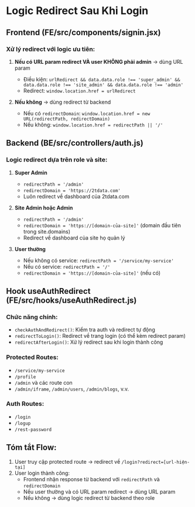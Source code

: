 # Logic Redirect Sau Khi Login

## Frontend (FE/src/components/signin.jsx)

### Xử lý redirect với logic ưu tiên:
1. **Nếu có URL param redirect VÀ user KHÔNG phải admin** → dùng URL param
   - Điều kiện: `urlRedirect && data.data.role !== 'super_admin' && data.data.role !== 'site_admin' && data.data.role !== 'admin'`
   - Redirect: `window.location.href = urlRedirect`

2. **Nếu không** → dùng redirect từ backend
   - Nếu có `redirectDomain`: `window.location.href = new URL(redirectPath, redirectDomain)`
   - Nếu không: `window.location.href = redirectPath || '/'`

## Backend (BE/src/controllers/auth.js)

### Logic redirect dựa trên role và site:

1. **Super Admin**
   - `redirectPath = '/admin'`
   - `redirectDomain = 'https://2tdata.com'`
   - Luôn redirect về dashboard của 2tdata.com

2. **Site Admin hoặc Admin**
   - `redirectPath = '/admin'`
   - `redirectDomain = 'https://[domain-của-site]'` (domain đầu tiên trong site.domains)
   - Redirect về dashboard của site họ quản lý

3. **User thường**
   - Nếu không có service: `redirectPath = '/service/my-service'`
   - Nếu có service: `redirectPath = '/'`
   - `redirectDomain = 'https://[domain-của-site]'` (nếu có)

## Hook useAuthRedirect (FE/src/hooks/useAuthRedirect.js)

### Chức năng chính:
- `checkAuthAndRedirect()`: Kiểm tra auth và redirect tự động
- `redirectToLogin()`: Redirect về trang login (có thể kèm redirect param)
- `redirectAfterLogin()`: Xử lý redirect sau khi login thành công

### Protected Routes:
- `/service/my-service`
- `/profile`
- `/admin` và các route con
- `/admin/iframe`, `/admin/users`, `/admin/blogs`, v.v.

### Auth Routes:
- `/login`
- `/logup`
- `/rest-password`

## Tóm tắt Flow:
1. User truy cập protected route → redirect về `/login?redirect=[url-hiện-tại]`
2. User login thành công:
   - Frontend nhận response từ backend với `redirectPath` và `redirectDomain`
   - Nếu user thường và có URL param redirect → dùng URL param
   - Nếu không → dùng logic redirect từ backend theo role
